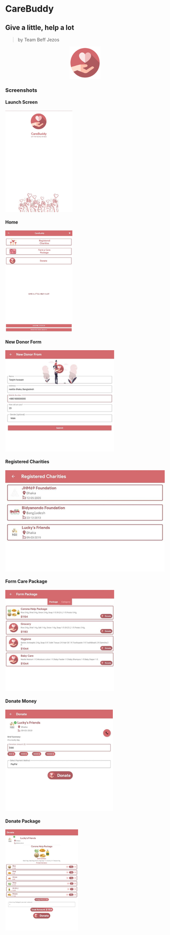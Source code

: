 
# CareBuddy
## Give a little, help a lot

> by Team Beff Jezos

<p align="center">
<img src="https://raw.githubusercontent.com/JHM69/CareBuddy/master/logo.png" width="20%" alt="CareBuddy"/>
</p>

### Screenshots

#### Launch Screen
<img src="https://raw.githubusercontent.com/JHM69/CareBuddy/master/assets/ss_launch_scrn.jpg" height="320px" alt="Launch Screen Screenshot"/>

#### Home
<img src="https://raw.githubusercontent.com/JHM69/CareBuddy/master/assets/ss_home_scrn.jpg" height="320px" alt="Home Screen Screenshot"/>

#### New Donor Form
<img src="https://raw.githubusercontent.com/JHM69/CareBuddy/master/assets/ss_new-donor-form_scrn.jpg" height="320px" alt="New Donor Form Screen Screenshot"/>

#### Registered Charities
<img src="https://raw.githubusercontent.com/JHM69/CareBuddy/master/assets/ss_reged-charities_scrn.jpg" height="320px" alt="Registered Charities Screen Screenshot"/>

#### Form Care Package
<img src="https://raw.githubusercontent.com/JHM69/CareBuddy/master/assets/ss_form-care-pkg_scrn.jpg" height="320px" alt="Form Care Package Screen Screenshot"/>

#### Donate Money
<img src="https://raw.githubusercontent.com/JHM69/CareBuddy/master/assets/ss_donate-money_scrn.jpg" height="320px" alt="Donate Money Screen Screenshot"/>

#### Donate Package
<img src="https://raw.githubusercontent.com/JHM69/CareBuddy/master/assets/ss_donate-package_scrn.jpg" height="320px" alt="Donate Package Screen Screenshot"/>
